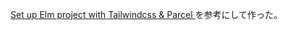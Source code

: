 
 [ Set up Elm project with Tailwindcss & Parcel ]( https://dev.to/codewithcats/set-up-elm-project-with-tailwindcss-parcel-14gc ) を参考にして作った。